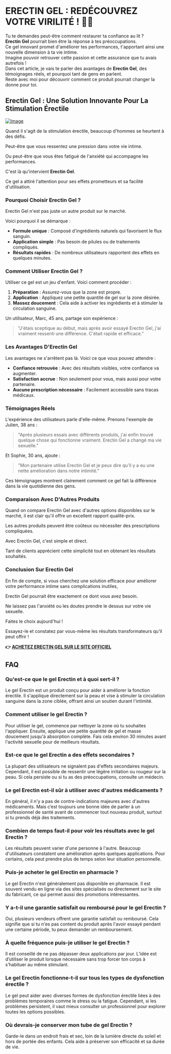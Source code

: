 # ERECTIN GEL : REDÉCOUVREZ VOTRE VIRILITÉ ! 💪✨

Tu te demandes peut-être comment restaurer ta confiance au lit ?  
**Erectin Gel** pourrait bien être la réponse à tes préoccupations.  
Ce gel innovant promet d'améliorer tes performances, t'apportant ainsi une nouvelle dimension à ta vie intime.  
Imagine pouvoir retrouver cette passion et cette assurance que tu avais autrefois !  
Dans cet article, je vais te parler des avantages de **Erectin Gel**, des témoignages réels, et pourquoi tant de gens en parlent.  
Reste avec moi pour découvrir comment ce produit pourrait changer la donne pour toi.

## Erectin Gel : Une Solution Innovante Pour La Stimulation Érectile

[![Image](https://www2.sellhealth.com/257/erectin_gel_logo.jpg)](https://gchaffi.com/EWXf6Jj1)

Quand il s'agit de la stimulation érectile, beaucoup d'hommes se heurtent à des défis. 

Peut-être que vous ressentez une pression dans votre vie intime.

Ou peut-être que vous êtes fatigué de l'anxiété qui accompagne les performances.

C'est là qu'intervient **Erectin Gel**. 

Ce gel a attiré l'attention pour ses effets prometteurs et sa facilité d'utilisation.

### Pourquoi Choisir Erectin Gel ?

Erectin Gel n'est pas juste un autre produit sur le marché. 

Voici pourquoi il se démarque :

- **Formule unique** : Composé d'ingrédients naturels qui favorisent le flux sanguin.
- **Application simple** : Pas besoin de pilules ou de traitements compliqués.
- **Résultats rapides** : De nombreux utilisateurs rapportent des effets en quelques minutes.

### Comment Utiliser Erectin Gel ?

Utiliser ce gel est un jeu d'enfant. Voici comment procéder :

1. **Préparation** : Assurez-vous que la zone est propre.
2. **Application** : Appliquez une petite quantité de gel sur la zone désirée.
3. **Massez doucement** : Cela aide à activer les ingrédients et à stimuler la circulation sanguine.

Un utilisateur, Marc, 45 ans, partage son expérience :

> "J'étais sceptique au début, mais après avoir essayé Erectin Gel, j'ai vraiment ressenti une différence. C'était rapide et efficace."

### Les Avantages D'Erectin Gel

Les avantages ne s'arrêtent pas là. Voici ce que vous pouvez attendre :

- **Confiance retrouvée** : Avec des résultats visibles, votre confiance va augmenter.
- **Satisfaction accrue** : Non seulement pour vous, mais aussi pour votre partenaire.
- **Aucune prescription nécessaire** : Facilement accessible sans tracas médicaux.

### Témoignages Réels

L'expérience des utilisateurs parle d'elle-même. Prenons l'exemple de Julien, 38 ans :

> "Après plusieurs essais avec différents produits, j'ai enfin trouvé quelque chose qui fonctionne vraiment. Erectin Gel a changé ma vie sexuelle."

Et Sophie, 30 ans, ajoute :

> "Mon partenaire utilise Erectin Gel et je peux dire qu'il y a eu une nette amélioration dans notre intimité."

Ces témoignages montrent clairement comment ce gel fait la différence dans la vie quotidienne des gens.

### Comparaison Avec D'Autres Produits

Quand on compare Erectin Gel avec d'autres options disponibles sur le marché, il est clair qu'il offre un excellent rapport qualité-prix. 

Les autres produits peuvent être coûteux ou nécessiter des prescriptions compliquées.

Avec Erectin Gel, c'est simple et direct.

Tant de clients apprécient cette simplicité tout en obtenant les résultats souhaités.

### Conclusion Sur Erectin Gel

En fin de compte, si vous cherchez une solution efficace pour améliorer votre performance intime sans complications inutiles,

Erectin Gel pourrait être exactement ce dont vous avez besoin.

Ne laissez pas l'anxiété ou les doutes prendre le dessus sur votre vie sexuelle.

Faites le choix aujourd'hui !

Essayez-le et constatez par vous-même les résultats transformateurs qu'il peut offrir !



**👉 [ACHETEZ ERECTIN GEL SUR LE SITE OFFICIEL](https://gchaffi.com/EWXf6Jj1)**

## FAQ

### Qu'est-ce que le gel Erectin et à quoi sert-il ?

Le gel Erectin est un produit conçu pour aider à améliorer la fonction érectile. Il s'applique directement sur la peau et vise à stimuler la circulation sanguine dans la zone ciblée, offrant ainsi un soutien durant l'intimité.

### Comment utiliser le gel Erectin ?

Pour utiliser le gel, commence par nettoyer la zone où tu souhaites l'appliquer. Ensuite, applique une petite quantité de gel et masse doucement jusqu'à absorption complète. Fais cela environ 30 minutes avant l'activité sexuelle pour de meilleurs résultats.

### Est-ce que le gel Erectin a des effets secondaires ?

La plupart des utilisateurs ne signalent pas d'effets secondaires majeurs. Cependant, il est possible de ressentir une légère irritation ou rougeur sur la peau. Si cela persiste ou si tu as des préoccupations, consulte un médecin.

### Le gel Erectin est-il sûr à utiliser avec d'autres médicaments ?

En général, il n'y a pas de contre-indications majeures avec d'autres médicaments. Mais c’est toujours une bonne idée de parler à un professionnel de santé avant de commencer tout nouveau produit, surtout si tu prends déjà des traitements.

### Combien de temps faut-il pour voir les résultats avec le gel Erectin ?

Les résultats peuvent varier d'une personne à l'autre. Beaucoup d'utilisateurs constatent une amélioration après quelques applications. Pour certains, cela peut prendre plus de temps selon leur situation personnelle.

### Puis-je acheter le gel Erectin en pharmacie ?

Le gel Erectin n'est généralement pas disponible en pharmacie. Il est souvent vendu en ligne via des sites spécialisés ou directement sur le site du fabricant, ce qui permet aussi des promotions intéressantes.

### Y a-t-il une garantie satisfait ou remboursé pour le gel Erectin ?

Oui, plusieurs vendeurs offrent une garantie satisfait ou remboursé. Cela signifie que si tu n'es pas content du produit après l'avoir essayé pendant une certaine période, tu peux demander un remboursement.

### À quelle fréquence puis-je utiliser le gel Erectin ?

Il est conseillé de ne pas dépasser deux applications par jour. L’idée est d’utiliser le produit lorsque nécessaire sans trop forcer ton corps à s’habituer au même stimulant.

### Le gel Erectin fonctionne-t-il sur tous les types de dysfonction érectile ?

Le gel peut aider avec diverses formes de dysfonction érectile liées à des problèmes temporaires comme le stress ou la fatigue. Cependant, si les problèmes persistent, il vaut mieux consulter un professionnel pour explorer toutes les options possibles.

### Où devrais-je conserver mon tube de gel Erectin ?

Garde-le dans un endroit frais et sec, loin de la lumière directe du soleil et hors de portée des enfants. Cela aide à préserver son efficacité et sa durée de vie.